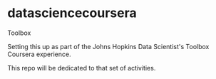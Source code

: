 datasciencecoursera
===================

Toolbox

Setting this up as part of the Johns Hopkins Data Scientist's Toolbox Coursera experience.

This repo will be dedicated to that set of activities.
